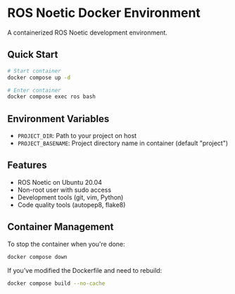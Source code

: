 # ROS Noetic Docker Environment

A containerized ROS Noetic development environment.

## Quick Start

```bash
# Start container
docker compose up -d

# Enter container
docker compose exec ros bash
```

## Environment Variables

- `PROJECT_DIR`: Path to your project on host
- `PROJECT_BASENAME`: Project directory name in container (default "project")

## Features

- ROS Noetic on Ubuntu 20.04
- Non-root user with sudo access
- Development tools (git, vim, Python)
- Code quality tools (autopep8, flake8)

## Container Management

To stop the container when you're done:
```bash
docker compose down
```

If you've modified the Dockerfile and need to rebuild:
```bash
docker compose build --no-cache
```
